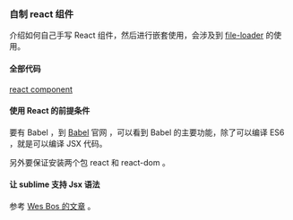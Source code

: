 ### 自制 react 组件

介绍如何自己手写 React 组件，然后进行嵌套使用，会涉及到 [file-loader](https://www.npmjs.com/package/file-loader) 的使用。

#### 全部代码

[react component](https://github.com/happypeter/react-transform-boilerplate/commit/8f6aae291897dea60917744a1abe633022b1cd69)

#### 使用 React 的前提条件

要有 Babel ，到 [Babel](https://babeljs.io/) 官网 ，可以看到 Babel 的主要功能，除了可以编译 ES6 ，就是可以编译 JSX 代码。

另外要保证安装两个包 react 和 react-dom 。

#### 让 sublime 支持 Jsx 语法

参考 [Wes Bos 的文章](http://wesbos.com/emmet-react-jsx-sublime/) 。
